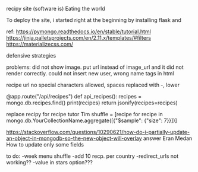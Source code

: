 recipy site (software is) Eating the world 

To deploy the site, i started right at the beginning by installing flask and 



ref:
https://pymongo.readthedocs.io/en/stable/tutorial.html
https://jinja.palletsprojects.com/en/2.11.x/templates/#filters
https://materializecss.com/

defensive strategies

problems: 
did not show image. put url instead of image_url and it did not render correctly.
could not insert new user, wrong name tags in html

recipe url no special characters allowed, spaces replaced with -, lower

@app.route("/api/recipes")
def api_recipes():
    recipes = mongo.db.recipes.find()
    print(recipes)
    return jsonify(recipes=recipes)

replace recipy for recipe
tutor Tim
shuffle = [recipe for recipe in mongo.db.YourCollectionName.aggregate([{"$sample": {"size": 7}}])]    

https://stackoverflow.com/questions/10290621/how-do-i-partially-update-an-object-in-mongodb-so-the-new-object-will-overlay answer Eran Medan
How to update only some fields

to do: 
-week menu shuffle
-add 10 recp. per country
-redirect_urls not working??
-value in stars option???


